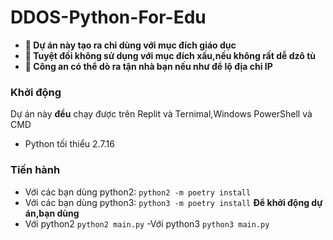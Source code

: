 # DDOS-Python-For-Edu
- **🚧 Dự án này tạo ra chỉ dùng với mục đích giáo dục**
- **🚧 Tuyệt đối không sử dụng với mục đích xấu,nếu không rất dễ dzô tù**
- **🚧 Công an có thể dò ra tận nhà bạn nếu như để lộ địa chỉ IP**
### Khởi động
 Dự án này **đều** chạy được trên Replit và Ternimal,Windows PowerShell và CMD
- Python tối thiểu 2.7.16
### Tiến hành
- Với các bạn dùng python2:
 `python2 -m poetry install`
- Với các bạn dùng python3:
 `python3 -m poetry install`
**Để khởi động dự án,bạn dùng**
- Với python2
 `python2 main.py`
-Với python3
 `python3 main.py`
